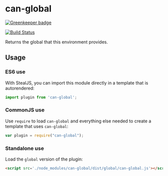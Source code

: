 # can-global

[![Greenkeeper badge](https://badges.greenkeeper.io/canjs/can-global.svg)](https://greenkeeper.io/)

[![Build Status](https://travis-ci.org/canjs/can-global.png?branch=master)](https://travis-ci.org/canjs/can-global)

Returns the global that this environment provides.

## Usage

### ES6 use

With StealJS, you can import this module directly in a template that is autorendered:

```js
import plugin from 'can-global';
```

### CommonJS use

Use `require` to load `can-global` and everything else
needed to create a template that uses `can-global`:

```js
var plugin = require("can-global");
```

### Standalone use

Load the `global` version of the plugin:

```html
<script src='./node_modules/can-global/dist/global/can-global.js'></script>
```
